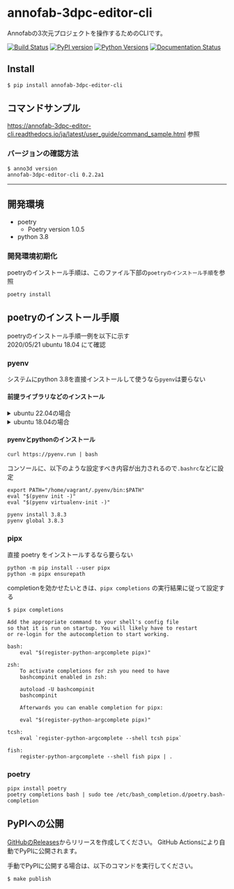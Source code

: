 # annofab-3dpc-editor-cli
Annofabの3次元プロジェクトを操作するためのCLIです。

[![Build Status](https://app.travis-ci.com/kurusugawa-computer/annofab-3dpc-editor-cli.svg?branch=master)](https://app.travis-ci.com/kurusugawa-computer/annofab-3dpc-editor-cli)
[![PyPI version](https://badge.fury.io/py/annofab-3dpc-editor-cli.svg)](https://badge.fury.io/py/annofab-3dpc-editor-cli)
[![Python Versions](https://img.shields.io/pypi/pyversions/annofab-3dpc-editor-cli.svg)](https://pypi.org/project/annofab-3dpc-editor-cli)
[![Documentation Status](https://readthedocs.org/projects/annofab-3dpc-editor-cli/badge/?version=latest)](https://annofab-3dpc-editor-cli.readthedocs.io/ja/latest/?badge=latest)



## Install

```
$ pip install annofab-3dpc-editor-cli
```

## コマンドサンプル
https://annofab-3dpc-editor-cli.readthedocs.io/ja/latest/user_guide/command_sample.html 参照


### バージョンの確認方法

```
$ anno3d version
annofab-3dpc-editor-cli 0.2.2a1
```

--------------
## 開発環境

 * poetry
     * Poetry version 1.0.5
 * python 3.8
 
 
### 開発環境初期化

poetryのインストール手順は、このファイル下部の`poetryのインストール手順`を参照

```
poetry install
```



## poetryのインストール手順


poetryのインストール手順一例を以下に示す  
2020/05/21 ubuntu 18.04 にて確認


### pyenv

システムにpython 3.8を直接インストールして使うなら`pyenv`は要らない

#### 前提ライブラリなどのインストール

<details>
<summary>ubuntu 22.04の場合</summary>

```
sudo apt-get update


sudo apt-get install make build-essential libssl-dev zlib1g-dev \
libbz2-dev libreadline-dev libsqlite3-dev wget curl llvm \
libncursesw5-dev xz-utils tk-dev libxml2-dev libxmlsec1-dev libffi-dev liblzma-dev python3-openssl
```

</details>


<details>
<summary>ubuntu 18.04の場合</summary>

```
sudo apt-get update

sudo apt-get install build-essential libssl-dev zlib1g-dev libbz2-dev \
libreadline-dev libsqlite3-dev wget curl llvm libncurses5-dev libncursesw5-dev \
xz-utils tk-dev libffi-dev liblzma-dev python-openssl git
```

</details>


#### pyenvとpythonのインストール

```
curl https://pyenv.run | bash
``` 

コンソールに、以下のような設定すべき内容が出力されるので`.bashrc`などに設定

```
export PATH="/home/vagrant/.pyenv/bin:$PATH"
eval "$(pyenv init -)"
eval "$(pyenv virtualenv-init -)"
```

```
pyenv install 3.8.3
pyenv global 3.8.3
```


### pipx

直接 poetry をインストールするなら要らない

```
python -m pip install --user pipx
python -m pipx ensurepath
```

completionを効かせたいときは、`pipx completions` の実行結果に従って設定する

```
$ pipx completions

Add the appropriate command to your shell's config file
so that it is run on startup. You will likely have to restart
or re-login for the autocompletion to start working.

bash:
    eval "$(register-python-argcomplete pipx)"

zsh:
    To activate completions for zsh you need to have
    bashcompinit enabled in zsh:

    autoload -U bashcompinit
    bashcompinit

    Afterwards you can enable completion for pipx:

    eval "$(register-python-argcomplete pipx)"

tcsh:
    eval `register-python-argcomplete --shell tcsh pipx`

fish:
    register-python-argcomplete --shell fish pipx | .
```

### poetry

```
pipx install poetry
poetry completions bash | sudo tee /etc/bash_completion.d/poetry.bash-completion
```

## PyPIへの公開
[GitHubのReleases](https://github.com/kurusugawa-computer/annofab-3dpc-editor-cli/releases)からリリースを作成してください。
GitHub Actionsにより自動でPyPIに公開されます。

手動でPyPIに公開する場合は、以下のコマンドを実行してください。

```
$ make publish
```


